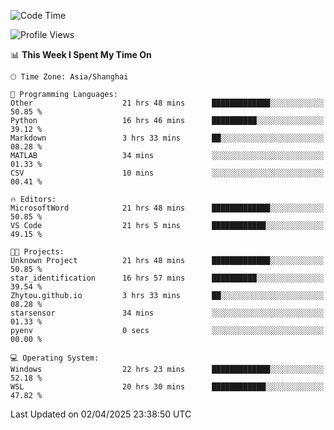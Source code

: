 <!--START_SECTION:waka-->
![Code Time](http://img.shields.io/badge/Code%20Time-2%2C536%20hrs%203%20mins-blue)

![Profile Views](http://img.shields.io/badge/Profile%20Views-1-blue)

📊 **This Week I Spent My Time On** 

```text
🕑︎ Time Zone: Asia/Shanghai

💬 Programming Languages: 
Other                    21 hrs 48 mins      █████████████░░░░░░░░░░░░   50.85 % 
Python                   16 hrs 46 mins      ██████████░░░░░░░░░░░░░░░   39.12 % 
Markdown                 3 hrs 33 mins       ██░░░░░░░░░░░░░░░░░░░░░░░   08.28 % 
MATLAB                   34 mins             ░░░░░░░░░░░░░░░░░░░░░░░░░   01.33 % 
CSV                      10 mins             ░░░░░░░░░░░░░░░░░░░░░░░░░   00.41 % 

🔥 Editors: 
MicrosoftWord            21 hrs 48 mins      █████████████░░░░░░░░░░░░   50.85 % 
VS Code                  21 hrs 5 mins       ████████████░░░░░░░░░░░░░   49.15 % 

🐱‍💻 Projects: 
Unknown Project          21 hrs 48 mins      █████████████░░░░░░░░░░░░   50.85 % 
star_identification      16 hrs 57 mins      ██████████░░░░░░░░░░░░░░░   39.54 % 
Zhytou.github.io         3 hrs 33 mins       ██░░░░░░░░░░░░░░░░░░░░░░░   08.28 % 
starsensor               34 mins             ░░░░░░░░░░░░░░░░░░░░░░░░░   01.33 % 
pyenv                    0 secs              ░░░░░░░░░░░░░░░░░░░░░░░░░   00.00 % 

💻 Operating System: 
Windows                  22 hrs 23 mins      █████████████░░░░░░░░░░░░   52.18 % 
WSL                      20 hrs 30 mins      ████████████░░░░░░░░░░░░░   47.82 % 
```


 Last Updated on 02/04/2025 23:38:50 UTC
<!--END_SECTION:waka-->